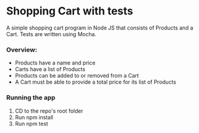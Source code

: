 # Shopping Cart with tests

A simple shopping cart program in Node JS that consists of Products and a Cart.
Tests are written using Mocha.

### Overview:

*	Products have a name and price
*	Carts have a list of Products
*	Products can be added to or removed from a Cart
*	A Cart must be able to provide a total price for its list of Products

### Running the app

1. CD to the repo's root folder
2. Run npm install
3. Run npm test
